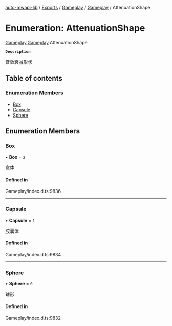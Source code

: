 [auto-mwapi-lib](../README.md) / [Exports](../modules.md) / [Gameplay](../modules/Gameplay.md) / [Gameplay](../modules/Gameplay.Gameplay.md) / AttenuationShape

# Enumeration: AttenuationShape

[Gameplay](../modules/Gameplay.md).[Gameplay](../modules/Gameplay.Gameplay.md).AttenuationShape

**`Description`**

音效衰减形状

## Table of contents

### Enumeration Members

- [Box](Gameplay.Gameplay.AttenuationShape.md#box)
- [Capsule](Gameplay.Gameplay.AttenuationShape.md#capsule)
- [Sphere](Gameplay.Gameplay.AttenuationShape.md#sphere)

## Enumeration Members

### Box

• **Box** = ``2``

盒体

#### Defined in

Gameplay/index.d.ts:9836

___

### Capsule

• **Capsule** = ``1``

胶囊体

#### Defined in

Gameplay/index.d.ts:9834

___

### Sphere

• **Sphere** = ``0``

球形

#### Defined in

Gameplay/index.d.ts:9832
